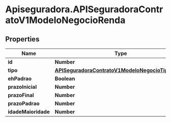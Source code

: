 # Apiseguradora.APISeguradoraContratoV1ModeloNegocioRenda

## Properties
Name | Type | Description | Notes
------------ | ------------- | ------------- | -------------
**id** | **Number** |  | [optional] 
**tipo** | [**APISeguradoraContratoV1ModeloNegocioTipoRenda**](APISeguradoraContratoV1ModeloNegocioTipoRenda.md) |  | [optional] 
**ehPadrao** | **Boolean** |  | [optional] 
**prazoInicial** | **Number** |  | [optional] 
**prazoFinal** | **Number** |  | [optional] 
**prazoPadrao** | **Number** |  | [optional] 
**idadeMaioridade** | **Number** |  | [optional] 


